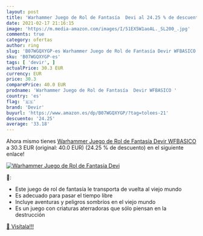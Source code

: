 ```yaml
---
layout: post
title: 'Warhammer Juego de Rol de Fantasía  Devi al 24.25 % de descuento'
date: 2021-02-17 21:16:15
image: 'https://m.media-amazon.com/images/I/51EX5W1aoAL._SL200_.jpg'
comments: true
category: ofertas
author: ring
slug: 'B07WGQXYGP-es Warhammer Juego de Rol de Fantasía Devir WFBASICO'
sku: 'B07WGQXYGP-es'
tags: [ 'devir', ]
actualPrice: 30.3 EUR
currency: EUR
price: 30.3
comparePrice: 40.0 EUR
prodname: 'Warhammer Juego de Rol de Fantasía  Devir WFBASICO '
country: 'es'
flag: '🇪🇸'
brand: 'Devir'
buyurl: 'https://www.amazon.es/dp/B07WGQXYGP/?tag=tolees-21'
descuento: '24.25'
average: '33.18'
---
```


Ahora mismo tienes [Warhammer Juego de Rol de Fantasía  Devir WFBASICO ](https://www.amazon.es/dp/B07WGQXYGP/?tag=tolees-21) a 30.3 EUR (original: 40.0 EUR) (24.25 %  de descuento) en el siguiente enlace!

[![Warhammer Juego de Rol de Fantasía  Devi](https://m.media-amazon.com/images/I/51EX5W1aoAL._SL200_.jpg)](https://www.amazon.es/dp/B07WGQXYGP/?tag=tolees-21)

🔎:

- Este juego de rol de fantasía le transporta de vuelta al viejo mundo
- Es adecuado para pasar el tiempo libre
- Incluye aventuras y peligros sombríos en el viejo mundo
- Es un juego con criaturas aterradoras que sólo piensan en la destrucción

[🛒 Visítala!!!](https://www.amazon.es/dp/B07WGQXYGP/?tag=tolees-21)

